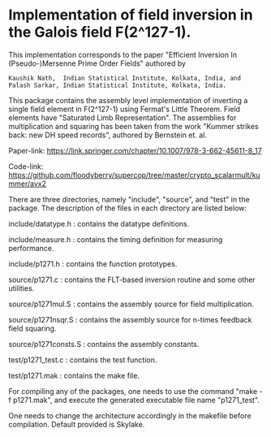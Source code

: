 # Implementation of field inversion in the Galois field F(2^127-1).

This implementation corresponds to the paper "Efficient Inversion In (Pseudo-)Mersenne Prime Order Fields" 
authored by

    Kaushik Nath,  Indian Statistical Institute, Kolkata, India, and   
    Palash Sarkar, Indian Statistical Institute, Kolkata, India.

This package contains the assembly level implementation of inverting a single field element in F(2^127-1) 
using Fermat's Little Theorem. Field elements have "Saturated Limb Representation". The assemblies for
multiplication and squaring has been taken from the work "Kummer strikes back: new DH speed records", 
authored by Bernstein et. al.

Paper-link: https://link.springer.com/chapter/10.1007/978-3-662-45611-8_17

Code-link: https://github.com/floodyberry/supercop/tree/master/crypto_scalarmult/kummer/avx2

There are three directories, namely "include", "source", and "test" in the package. The description of the 
files in each directory are listed below:

include/datatype.h  	:  contains the datatype definitions.

include/measure.h   	:  contains the timing definition for measuring performance.

include/p1271.h    	:  contains the function prototypes.

source/p1271.c		:  contains the FLT-based inversion routine and some other utilities.

source/p1271mul.S	:  contains the assembly source for field multiplication.

source/p1271nsqr.S	:  contains the assembly source for n-times feedback field squaring.

source/p1271consts.S	:  contains the assembly constants.

test/p1271_test.c	:  contains the test function.

test/p1271.mak		:  contains the make file.
    
For compiling any of the packages, one needs to use the command "make -f p1271.mak", and execute the generated 
executable file name "p1271_test".

One needs to change the architecture accordingly in the makefile before compilation. Default provided is Skylake.
